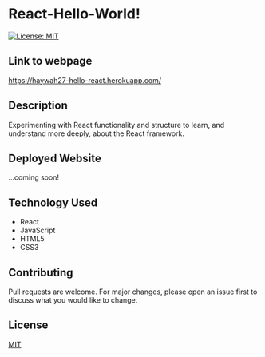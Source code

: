 # React-Hello-World!

[![License: MIT](https://img.shields.io/badge/License-MIT-blue.svg)](https://choosealicense.com/licenses/mit/)

## Link to webpage
https://haywah27-hello-react.herokuapp.com/

## Description
Experimenting with React functionality and structure to learn, and understand more deeply, about the React framework.

## Deployed Website
...coming soon!
<!-- <img src="./readme-img/index.png" alt="deployed-index"> -->

## Technology Used
* React
* JavaScript
* HTML5
* CSS3

## Contributing
Pull requests are welcome. For major changes, please open an issue first to discuss what you would like to change.

## License
[MIT](https://choosealicense.com/licenses/mit/)